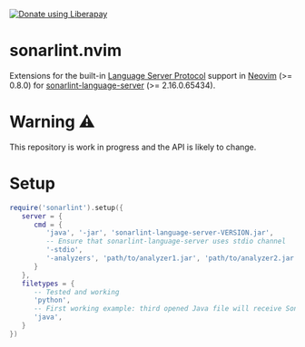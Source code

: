 <script src="https://liberapay.com/schrieveslaach/widgets/button.js"></script>
<noscript><a href="https://liberapay.com/schrieveslaach/donate"><img alt="Donate using Liberapay" src="https://liberapay.com/assets/widgets/donate.svg"></a></noscript>

# sonarlint.nvim

Extensions for the built-in [Language Server Protocol][1] support in [Neovim][2] (>= 0.8.0) for [sonarlint-language-server][3] (>= 2.16.0.65434).

[1]: https://microsoft.github.io/language-server-protocol/
[2]: https://neovim.io/
[3]: https://github.com/SonarSource/sonarlint-language-server

# Warning :warning:

This repository is work in progress and the API is likely to change.

# Setup

```lua
require('sonarlint').setup({
   server = {
      cmd = { 
         'java', '-jar', 'sonarlint-language-server-VERSION.jar',
         -- Ensure that sonarlint-language-server uses stdio channel
         '-stdio',
         '-analyzers', 'path/to/analyzer1.jar', 'path/to/analyzer2.jar',
      }
   },
   filetypes = {
      -- Tested and working
      'python',
      -- First working example: third opened Java file will receive SonarLint rule hints
      'java',
   }
})
```

